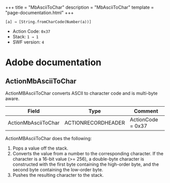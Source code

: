 +++
title = "MbAsciiToChar"
description = "MbAsciiToChar"
template = "page-documentation.html"
+++

```
[a] → [String.fromCharCode(Number(a))]
```

- Action Code: `0x37`
- Stack: `1 → 1`
- SWF version: `4`

# Adobe documentation

## ActionMbAsciiToChar

ActionMBAsciiToChar converts ASCII to character code and is multi-byte aware.

| Field               | Type               | Comment           |
|---------------------|--------------------|-------------------|
| ActionMbAsciiToChar | ACTIONRECORDHEADER | ActionCode = 0x37 |

ActionMBAsciiToChar does the following:
1. Pops a value off the stack.
2. Converts the value from a number to the corresponding character. If the character is a 16-bit value (>=
256), a double-byte character is constructed with the first byte containing the high-order byte, and the
second byte containing the low-order byte.
3. Pushes the resulting character to the stack.

